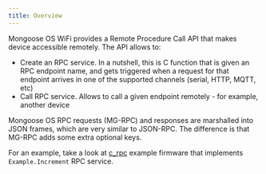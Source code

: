 ```yaml
---
title: Overview
---
```


Mongoose OS WiFi provides a Remote Procedure Call API that makes device
accessible remotely. The API allows to:

- Create an RPC service. In a nutshell, this is C function that is given
  an RPC endpoint name, and gets triggered when a request for that
  endpoint arrives in one of the supported channels (serial, HTTP, MQTT, etc)
- Call RPC service. Allows to call a given endpoint remotely - for example,
  another device

Mongoose OS RPC requests (MG-RPC) and responses are marshalled into JSON frames,
which are very similar to JSON-RPC. The difference is that MG-RPC adds
some extra optional keys.

For an example, take a look at
[c_rpc](https://github.com/cesanta/mongoose-os/tree/master/fw/examples/c_rpc)
example firmware that implements `Example.Increment` RPC service.
